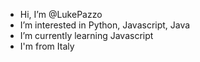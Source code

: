 - Hi, I’m @LukePazzo
- I’m interested in Python, Javascript, Java
- I’m currently learning Javascript
- I'm from Italy

<!---
LukePazzo/LukePazzo is a ✨ special ✨ repository because its `README.md` (this file) appears on your GitHub profile.
You can click the Preview link to take a look at your changes.
--->
